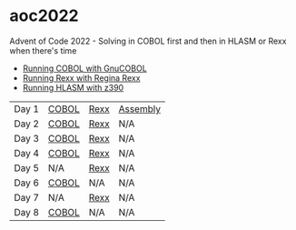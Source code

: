 # aoc2022
Advent of Code 2022 - Solving in COBOL first and then in HLASM or Rexx when there's time

* [Running COBOL with GnuCOBOL](https://gnucobol.sourceforge.io/)
* [Running Rexx with Regina Rexx](https://regina-rexx.sourceforge.io/)
* [Running HLASM with z390](https://github.com/z390development/z390)

|        |       |      |          |
| :---   | :---  | :--- | :---     |
| Day 1  | [COBOL](https://github.com/Sjoelander/aoc2022/blob/main/day1/DAY1.cbl)  | [Rexx](https://github.com/Sjoelander/aoc2022/blob/main/day1/DAY1.rexx) | [Assembly](https://github.com/Sjoelander/aoc2022/blob/main/day1/DAY1.asm) | 
| Day 2  | [COBOL](https://github.com/Sjoelander/aoc2022/blob/main/day2/DAY2.cbl)  | [Rexx](https://github.com/Sjoelander/aoc2022/blob/main/day2/DAY2.rexx) | N/A |
| Day 3  | [COBOL](https://github.com/Sjoelander/aoc2022/blob/main/day3/DAY3.cbl)  | [Rexx](https://github.com/Sjoelander/aoc2022/blob/main/day3/DAY3.rexx) | N/A |
| Day 4  | [COBOL](https://github.com/Sjoelander/aoc2022/blob/main/day4/DAY4.cbl)  | [Rexx](https://github.com/Sjoelander/aoc2022/blob/main/day4/DAY4.rexx) | N/A |
| Day 5  | N/A  | [Rexx](https://github.com/Sjoelander/aoc2022/blob/main/day5/DAY5.rexx) | N/A |
| Day 6  | [COBOL](https://github.com/Sjoelander/aoc2022/blob/main/day6/DAY6.cbl)  | N/A | N/A |
| Day 7  | N/A  | [Rexx](https://github.com/Sjoelander/aoc2022/blob/main/day7/DAY7.rexx) | N/A |
| Day 8  | [COBOL](https://github.com/Sjoelander/aoc2022/blob/main/day8/DAY8.cbl)  | N/A | N/A |
